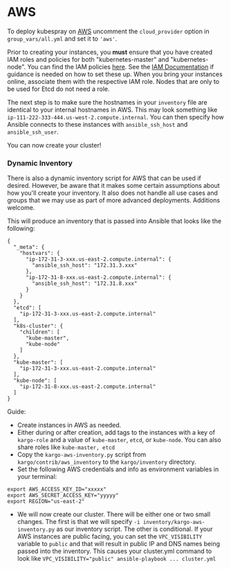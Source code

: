 AWS
===============

To deploy kubespray on [AWS](https://aws.amazon.com/) uncomment the `cloud_provider` option in `group_vars/all.yml` and set it to `'aws'`.

Prior to creating your instances, you **must** ensure that you have created IAM roles and policies for both "kubernetes-master" and "kubernetes-node". You can find the IAM policies [here](https://github.com/kubernetes-incubator/kargo/tree/master/contrib/aws_iam/). See the [IAM Documentation](https://aws.amazon.com/documentation/iam/) if guidance is needed on how to set these up. When you bring your instances online, associate them with the respective IAM role. Nodes that are only to be used for Etcd do not need a role.

The next step is to make sure the hostnames in your `inventory` file are identical to your internal hostnames in AWS. This may look something like `ip-111-222-333-444.us-west-2.compute.internal`. You can then specify how Ansible connects to these instances with `ansible_ssh_host` and `ansible_ssh_user`.

You can now create your cluster!

### Dynamic Inventory ###
There is also a dynamic inventory script for AWS that can be used if desired. However, be aware that it makes some certain assumptions about how you'll create your inventory. It also does not handle all use cases and groups that we may use as part of more advanced deployments. Additions welcome.

This will produce an inventory that is passed into Ansible that looks like the following:
```
{
  "_meta": {
    "hostvars": {
      "ip-172-31-3-xxx.us-east-2.compute.internal": {
        "ansible_ssh_host": "172.31.3.xxx"
      },
      "ip-172-31-8-xxx.us-east-2.compute.internal": {
        "ansible_ssh_host": "172.31.8.xxx"
      }
    }
  },
  "etcd": [
    "ip-172-31-3-xxx.us-east-2.compute.internal"
  ],
  "k8s-cluster": {
    "children": [
      "kube-master",
      "kube-node"
    ]
  },
  "kube-master": [
    "ip-172-31-3-xxx.us-east-2.compute.internal"
  ],
  "kube-node": [
    "ip-172-31-8-xxx.us-east-2.compute.internal"
  ]
}
```

Guide:
- Create instances in AWS as needed.
- Either during or after creation, add tags to the instances with a key of `kargo-role` and a value of `kube-master`, `etcd`, or `kube-node`. You can also share roles like `kube-master, etcd`
- Copy the `kargo-aws-inventory.py` script from `kargo/contrib/aws_inventory` to the `kargo/inventory` directory.
- Set the following AWS credentials and info as environment variables in your terminal:
```
export AWS_ACCESS_KEY_ID="xxxxx"
export AWS_SECRET_ACCESS_KEY="yyyyy"
export REGION="us-east-2"
```
- We will now create our cluster. There will be either one or two small changes. The first is that we will specify `-i inventory/kargo-aws-inventory.py` as our inventory script. The other is conditional. If your AWS instances are public facing, you can set the `VPC_VISIBILITY` variable to `public` and that will result in public IP and DNS names being passed into the inventory. This causes your cluster.yml command to look like `VPC_VISIBILITY="public" ansible-playbook ... cluster.yml`
